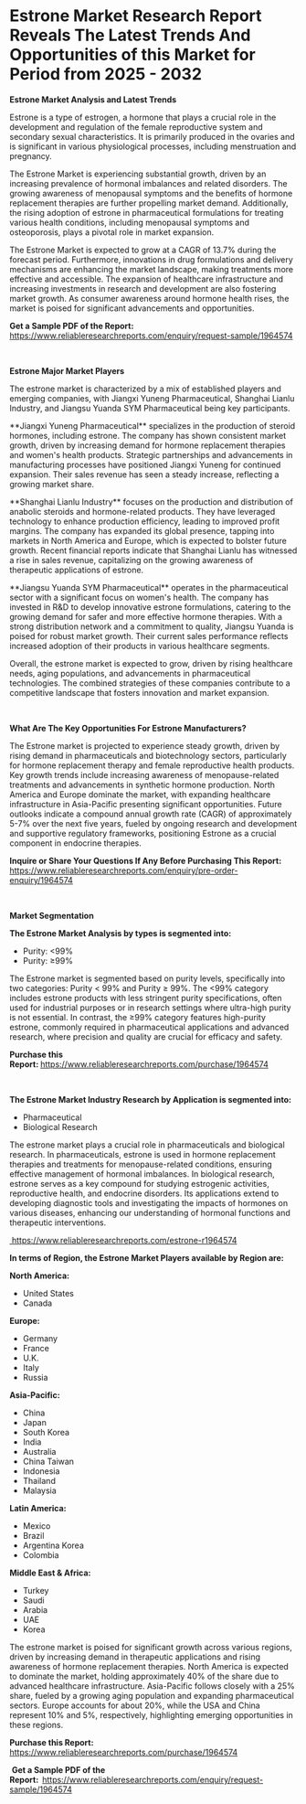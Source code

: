 <p><h1>Estrone Market Research Report Reveals The Latest Trends And Opportunities of this Market for Period from 2025 - 2032</h1></p><p><strong>Estrone Market Analysis and Latest Trends</strong></p>
<p><p>Estrone is a type of estrogen, a hormone that plays a crucial role in the development and regulation of the female reproductive system and secondary sexual characteristics. It is primarily produced in the ovaries and is significant in various physiological processes, including menstruation and pregnancy.</p><p>The Estrone Market is experiencing substantial growth, driven by an increasing prevalence of hormonal imbalances and related disorders. The growing awareness of menopausal symptoms and the benefits of hormone replacement therapies are further propelling market demand. Additionally, the rising adoption of estrone in pharmaceutical formulations for treating various health conditions, including menopausal symptoms and osteoporosis, plays a pivotal role in market expansion.</p><p>The Estrone Market is expected to grow at a CAGR of 13.7% during the forecast period. Furthermore, innovations in drug formulations and delivery mechanisms are enhancing the market landscape, making treatments more effective and accessible. The expansion of healthcare infrastructure and increasing investments in research and development are also fostering market growth. As consumer awareness around hormone health rises, the market is poised for significant advancements and opportunities.</p></p>
<p><strong>Get a Sample PDF of the Report:&nbsp;</strong> <a href="https://www.reliableresearchreports.com/enquiry/request-sample/1964574?utm_campaign=2030&utm_medium=2&utm_source=Github&utm_content=ia&utm_term=19042025&utm_id=estrone">https://www.reliableresearchreports.com/enquiry/request-sample/1964574</a></p>
<p>&nbsp;</p>
<p><strong>Estrone Major Market Players</strong></p>
<p><p>The estrone market is characterized by a mix of established players and emerging companies, with Jiangxi Yuneng Pharmaceutical, Shanghai Lianlu Industry, and Jiangsu Yuanda SYM Pharmaceutical being key participants.</p><p>**Jiangxi Yuneng Pharmaceutical** specializes in the production of steroid hormones, including estrone. The company has shown consistent market growth, driven by increasing demand for hormone replacement therapies and women's health products. Strategic partnerships and advancements in manufacturing processes have positioned Jiangxi Yuneng for continued expansion. Their sales revenue has seen a steady increase, reflecting a growing market share.</p><p>**Shanghai Lianlu Industry** focuses on the production and distribution of anabolic steroids and hormone-related products. They have leveraged technology to enhance production efficiency, leading to improved profit margins. The company has expanded its global presence, tapping into markets in North America and Europe, which is expected to bolster future growth. Recent financial reports indicate that Shanghai Lianlu has witnessed a rise in sales revenue, capitalizing on the growing awareness of therapeutic applications of estrone.</p><p>**Jiangsu Yuanda SYM Pharmaceutical** operates in the pharmaceutical sector with a significant focus on women's health. The company has invested in R&D to develop innovative estrone formulations, catering to the growing demand for safer and more effective hormone therapies. With a strong distribution network and a commitment to quality, Jiangsu Yuanda is poised for robust market growth. Their current sales performance reflects increased adoption of their products in various healthcare segments.</p><p>Overall, the estrone market is expected to grow, driven by rising healthcare needs, aging populations, and advancements in pharmaceutical technologies. The combined strategies of these companies contribute to a competitive landscape that fosters innovation and market expansion.</p></p>
<p>&nbsp;</p>
<p><strong>What Are The Key Opportunities For Estrone Manufacturers?</strong></p>
<p><p>The Estrone market is projected to experience steady growth, driven by rising demand in pharmaceuticals and biotechnology sectors, particularly for hormone replacement therapy and female reproductive health products. Key growth trends include increasing awareness of menopause-related treatments and advancements in synthetic hormone production. North America and Europe dominate the market, with expanding healthcare infrastructure in Asia-Pacific presenting significant opportunities. Future outlooks indicate a compound annual growth rate (CAGR) of approximately 5-7% over the next five years, fueled by ongoing research and development and supportive regulatory frameworks, positioning Estrone as a crucial component in endocrine therapies.</p></p>
<p><strong>Inquire or Share Your Questions If Any Before Purchasing This Report:</strong> <a href="https://www.reliableresearchreports.com/enquiry/pre-order-enquiry/1964574?utm_campaign=2030&utm_medium=2&utm_source=Github&utm_content=ia&utm_term=19042025&utm_id=estrone">https://www.reliableresearchreports.com/enquiry/pre-order-enquiry/1964574</a></p>
<p>&nbsp;</p>
<p><strong>Market Segmentation</strong></p>
<p><strong>The Estrone Market Analysis by types is segmented into:</strong></p>
<p><ul><li>Purity: <99%</li><li>Purity: ≥99%</li></ul></p>
<p><p>The Estrone market is segmented based on purity levels, specifically into two categories: Purity < 99% and Purity ≥ 99%. The <99% category includes estrone products with less stringent purity specifications, often used for industrial purposes or in research settings where ultra-high purity is not essential. In contrast, the ≥99% category features high-purity estrone, commonly required in pharmaceutical applications and advanced research, where precision and quality are crucial for efficacy and safety.</p></p>
<p><strong>Purchase this Report:&nbsp;</strong><a href="https://www.reliableresearchreports.com/purchase/1964574?utm_campaign=2030&utm_medium=2&utm_source=Github&utm_content=ia&utm_term=19042025&utm_id=estrone">https://www.reliableresearchreports.com/purchase/1964574</a></p>
<p>&nbsp;</p>
<p><strong>The Estrone Market Industry Research by Application is segmented into:</strong></p>
<p><ul><li>Pharmaceutical</li><li>Biological Research</li></ul></p>
<p><p>The estrone market plays a crucial role in pharmaceuticals and biological research. In pharmaceuticals, estrone is used in hormone replacement therapies and treatments for menopause-related conditions, ensuring effective management of hormonal imbalances. In biological research, estrone serves as a key compound for studying estrogenic activities, reproductive health, and endocrine disorders. Its applications extend to developing diagnostic tools and investigating the impacts of hormones on various diseases, enhancing our understanding of hormonal functions and therapeutic interventions.</p></p>
<p><a href="https://www.reliableresearchreports.com/estrone-r1964574?utm_campaign=2030&utm_medium=2&utm_source=Github&utm_content=ia&utm_term=19042025&utm_id=estrone">&nbsp;https://www.reliableresearchreports.com/estrone-r1964574</a></p>
<p><strong>In terms of Region, the Estrone Market Players available by Region are:</strong></p>
<p>
    <p> <strong> North America: </strong>
        <ul>
            <li>United States</li>
            <li>Canada</li>
        </ul>
        </p> 
    <p> <strong> Europe: </strong>
        <ul>
            <li>Germany</li>
            <li>France</li>
            <li>U.K.</li>
            <li>Italy</li>
            <li>Russia</li>
        </ul>
        </p> 
    <p> <strong> Asia-Pacific: </strong>
        <ul>
            <li>China</li>
            <li>Japan</li>
            <li>South Korea</li>
            <li>India</li>
            <li>Australia</li>
            <li>China Taiwan</li>
            <li>Indonesia</li>
            <li>Thailand</li>
            <li>Malaysia</li>
        </ul>
        </p> 
    <p> <strong> Latin America: </strong>
        <ul>
            <li>Mexico</li>
            <li>Brazil</li>
            <li>Argentina Korea</li>
            <li>Colombia</li>
        </ul>
        </p> 
    <p> <strong> Middle East & Africa: </strong>
        <ul>
            <li>Turkey</li>
            <li>Saudi</li>
            <li>Arabia</li>
            <li>UAE</li>
            <li>Korea</li>
        </ul>
    </p>
    </p>
<p><p>The estrone market is poised for significant growth across various regions, driven by increasing demand in therapeutic applications and rising awareness of hormone replacement therapies. North America is expected to dominate the market, holding approximately 40% of the share due to advanced healthcare infrastructure. Asia-Pacific follows closely with a 25% share, fueled by a growing aging population and expanding pharmaceutical sectors. Europe accounts for about 20%, while the USA and China represent 10% and 5%, respectively, highlighting emerging opportunities in these regions.</p></p>
<p><strong>Purchase this Report: </strong><a href="https://www.reliableresearchreports.com/purchase/1964574?utm_campaign=2030&utm_medium=2&utm_source=Github&utm_content=ia&utm_term=19042025&utm_id=estrone">https://www.reliableresearchreports.com/purchase/1964574</a></p>
<p>&nbsp;<strong>Get a Sample PDF of the Report:&nbsp;&nbsp;</strong><a href="https://www.reliableresearchreports.com/enquiry/request-sample/1964574?utm_campaign=2030&utm_medium=2&utm_source=Github&utm_content=ia&utm_term=19042025&utm_id=estrone">https://www.reliableresearchreports.com/enquiry/request-sample/1964574</a></p>
<p><strong></strong></p>
<p><p></p><p></p><p></p></p>